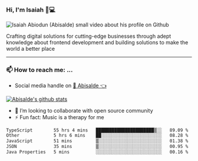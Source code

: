 ### Hi, I'm Isaiah 🌻💻

<img src="https://res.cloudinary.com/abisalde/image/upload/c_scale,h_311,w_816/v1616039512/Abisalde_github.gif" alt="Isaiah Abiodun (Abisalde) small video about his profile on Github">

Crafting digital solutions for cutting-edge businesses through adept knowledge about frontend development and building solutions to make the world a better place
<hr>

### 📫 How to reach me: ...
- Social media handle on <a href="https://twitter.com/abisalde">🔔  Abisalde   👈</a>


[![Abisalde's github stats](https://github-readme-stats.vercel.app/api?username=abisalde)](https://github.com/abisalde/github-readme-stats)

- 👯 I’m looking to collaborate with open source community
- ⚡ Fun fact: Music is a therapy for me


<!--
**abisalde/Abisalde** is a ✨ _special_ ✨ repository because its `README.md` (this file) appears on your GitHub profile.

Here are some ideas to get you started:


- 👯 I’m looking to collaborate with open source community
- 🤔 I’m looking for help with ...
- 💬 Ask me about ...
- 📫 How to reach me: ...
- 😄 Pronouns: ...
- ⚡ Fun fact: ...
-->

<!--START_SECTION:waka-->

```txt
TypeScript        55 hrs 4 mins   ██████████████████████▒░░   89.09 %
Other             5 hrs 6 mins    ██░░░░░░░░░░░░░░░░░░░░░░░   08.28 %
JavaScript        51 mins         ▒░░░░░░░░░░░░░░░░░░░░░░░░   01.38 %
JSON              35 mins         ▒░░░░░░░░░░░░░░░░░░░░░░░░   00.95 %
Java Properties   5 mins          ░░░░░░░░░░░░░░░░░░░░░░░░░   00.16 %
```

<!--END_SECTION:waka-->

